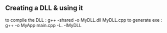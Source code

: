 ## Creating a DLL & using it
to compile the DLL : g++ -shared -o MyDLL.dll MyDLL.cpp
to generate exe : g++ -o MyApp main.cpp -L. -lMyDLL 
